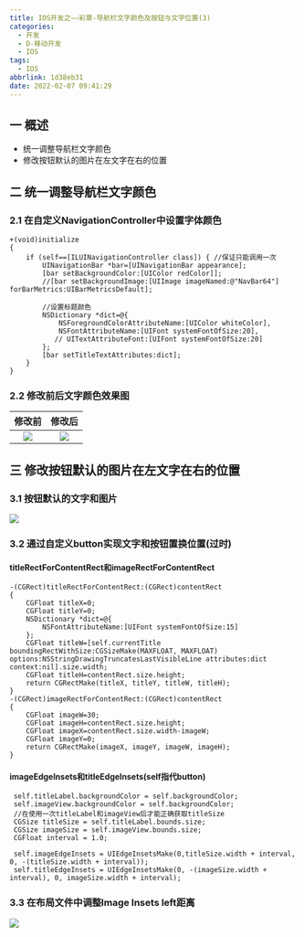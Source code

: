 ```yaml
---
title: IOS开发之——彩票-导航栏文字颜色及按钮与文字位置(3)
categories:
  - 开发
  - D-移动开发
  - IOS
tags:
  - IOS
abbrlink: 1d38eb31
date: 2022-02-07 09:41:29
---
```

## 一 概述

* 统一调整导航栏文字颜色
* 修改按钮默认的图片在左文字在右的位置

<!--more-->

## 二 统一调整导航栏文字颜色

### 2.1 在自定义NavigationController中设置字体颜色

```
+(void)initialize
{
    if (self==[ILUINavigationController class]) { //保证只能调用一次
        UINavigationBar *bar=[UINavigationBar appearance];
        [bar setBackgroundColor:[UIColor redColor]];
        //[bar setBackgroundImage:[UIImage imageNamed:@"NavBar64"] forBarMetrics:UIBarMetricsDefault];
        
        //设置标题颜色
        NSDictionary *dict=@{
            NSForegroundColorAttributeName:[UIColor whiteColor],
            NSFontAttributeName:[UIFont systemFontOfSize:20],
           // UITextAttributeFont:[UIFont systemFontOfSize:20]
        };
        [bar setTitleTextAttributes:dict];
    }
}
```

### 2.2 修改前后文字颜色效果图

| 修改前 | 修改后 |
| :----: | :----: |
| ![][1] | ![][2] |

## 三 修改按钮默认的图片在左文字在右的位置

### 3.1 按钮默认的文字和图片

![][3]

### 3.2 通过自定义button实现文字和按钮置换位置(过时)

#### titleRectForContentRect和imageRectForContentRect

```
-(CGRect)titleRectForContentRect:(CGRect)contentRect
{
    CGFloat titleX=0;
    CGFloat titleY=0;
    NSDictionary *dict=@{
        NSFontAttributeName:[UIFont systemFontOfSize:15]
    };
    CGFloat titleW=[self.currentTitle boundingRectWithSize:CGSizeMake(MAXFLOAT, MAXFLOAT) options:NSStringDrawingTruncatesLastVisibleLine attributes:dict context:nil].size.width;
    CGFloat titleH=contentRect.size.height;
    return CGRectMake(titleX, titleY, titleW, titleH);
}
-(CGRect)imageRectForContentRect:(CGRect)contentRect
{
    CGFloat imageW=30;
    CGFloat imageH=contentRect.size.height;
    CGFloat imageX=contentRect.size.width-imageW;
    CGFloat imageY=0;
    return CGRectMake(imageX, imageY, imageW, imageH);
}
```

#### imageEdgeInsets和titleEdgeInsets(self指代button)

```
 self.titleLabel.backgroundColor = self.backgroundColor;
 self.imageView.backgroundColor = self.backgroundColor;
 //在使用一次titleLabel和imageView后才能正确获取titleSize
 CGSize titleSize = self.titleLabel.bounds.size;
 CGSize imageSize = self.imageView.bounds.size;
 CGFloat interval = 1.0;

 self.imageEdgeInsets = UIEdgeInsetsMake(0,titleSize.width + interval, 0, -(titleSize.width + interval));
 self.titleEdgeInsets = UIEdgeInsetsMake(0, -(imageSize.width + interval), 0, imageSize.width + interval);
```

### 3.3 在布局文件中调整Image Insets left距离
![][4]




[1]:https://fastly.jsdelivr.net/gh/PGzxc/CDN@master/blog-ios/ios-caipiao-navigation-font-black.png
[2]:https://fastly.jsdelivr.net/gh/PGzxc/CDN@master/blog-ios/ios-caipiao-navigation-font-white.png
[3]:https://fastly.jsdelivr.net/gh/PGzxc/CDN@master/blog-ios/ios-caipiao-button-default-value.png
[4]:https://fastly.jsdelivr.net/gh/PGzxc/CDN@master/blog-ios/ios-caipiao-button-image-insets-left.png

